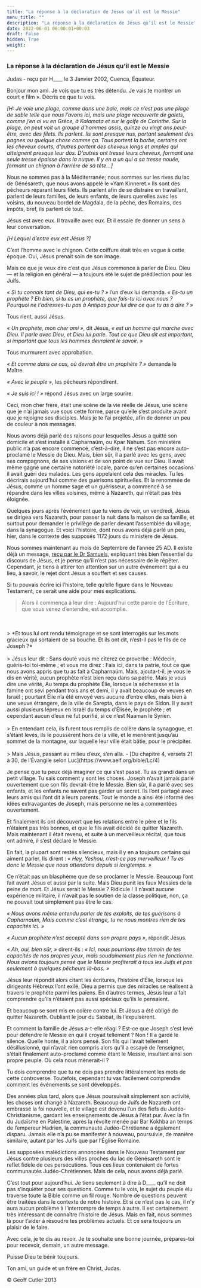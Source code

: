 ```yaml
---
title: "La réponse à la déclaration de Jésus qu’il est le Messie"
menu_title: ""
description: "La réponse à la déclaration de Jésus qu’il est le Messie"
date: 2022-06-01 06:00:01+00:03
draft: False
hidden: True
weight:
---
```

### La réponse à la déclaration de Jésus qu’il est le Messie

Judas - reçu par H____ le 3 Janvier 2002, Cuenca, Équateur.

Bonjour mon ami. Je vois que tu es très détendu. Je vais te montrer un court « film ». Décris ce que tu vois.

*[H: Je voie une plage, comme dans une baie, mais ce n’est pas une plage de sable telle que nous l’avons ici, mais une plage recouverte de galets, comme j’en ai vu en Grèce, à Kalamata et sur le golfe de Corinthe. Sur la plage, on peut voit un groupe d’hommes assis, quinze ou vingt ans peut-être, avec des filets. Ils parlent. Ils sont presque nus, portant seulement des pagnes ou quelque chose comme ça. Tous portent la barbe, certains ont les cheveux courts, d’autres portent des cheveux longs et amples qui atteignent presque leur dos. D’autres ont tressé leurs cheveux, formant une seule tresse épaisse dans la nuque. Il y en a un qui a sa tresse nouée, formant un chignon à l’arrière de sa tête…]*

Nous ne sommes pas à la Méditerranée; nous sommes sur les rives du lac de Génésareth, que nous avons appelé le «Yam Kinneret.» Ils sont des pêcheurs réparant leurs filets. Ils parlent afin de se distraire en travaillant, parlent de leurs familles, de leurs enfants, de leurs querelles avec les voisins, du nouveau bordel de Magdala, de la pêche, des Romains, des impôts, bref, ils parlent de tout.

Jésus est avec eux. Il travaille avec eux. Et il essaie de donner un sens à leur conversation.

*[H Lequel d’entre eux est Jésus ?]*

C’est l’homme avec le chignon. Cette coiffure était très en vogue à cette époque. Oui, Jésus prenait soin de son image.

Mais ce que je veux dire c’est que Jésus commence à parler de Dieu. Dieu — et la religion en général — a toujours été le sujet de prédilection pour les Juifs.

*« Si tu connais tant de Dieu, qui es-tu ? »* l’un d’eux lui demanda. *« Es-tu un prophète ? Eh bien, si tu es un prophète, que fais-tu ici avec nous ? Pourquoi ne t’adresses-tu pas à Antipas pour lui dire ce que tu as à dire ? »*

Tous rient, aussi Jésus.

*« Un prophète, mon cher ami »*, dit Jésus, *« est un homme qui marche avec Dieu. Il parle avec Dieu, et Dieu lui parle. Tout ce que Dieu dit est important, si important que tous les hommes devraient le savoir. »*

Tous murmurent avec approbation.

*« Et comme dans ce cas, où devrait être un prophète ? »* demanda le Maître.

*« Avec le peuple »*, les pêcheurs répondirent.

*« Je suis ici !  »* répond Jésus avec un large sourire.

Ceci, mon cher frère, était une scène de la vie réelle de Jésus, une scène que je n’ai jamais vue sous cette forme, parce qu’elle s’est produite avant que je rejoigne ses disciples. Mais je te l’ai projetée, afin de donner un peu de couleur  à nos messages.

Nous avons déjà parlé des raisons pour lesquelles Jésus a quitté son domicile et s’est installé à Capharnaüm, ou Kpar Nahum. Son ministère public n’a pas encore commencé, c’est-à-dire, il ne s’est pas encore auto-proclamé le Messie de Dieu. Mais, bien sûr, il a parlé avec les gens, avec ses compagnons, de ses visions et de son point de vue sur Dieu. Il avait même gagné une certaine notoriété locale, parce qu’en certaines occasions il avait guéri des malades. Les gens appelaient cela des miracles. Tu les décrirais aujourd’hui comme des guérisons spirituelles. Et la renommée de Jésus, comme un homme sage et un guérisseur, a commencé à se répandre dans les villes voisines, même à Nazareth, qui n’était pas très éloignée.

Quelques jours après l’événement que tu viens de voir, un vendredi, Jésus se dirigea vers Nazareth, pour passer la nuit dans la maison de sa famille, et surtout pour demander le privilège de parler devant l’assemblée du village, dans la synagogue. Et voici l’histoire, dont nous avons déjà parlé un peu, hier, dans le contexte des supposés 1172 jours du ministère de Jésus.

Nous sommes maintenant au mois de Septembre de l’année 25 AD. Il existe déjà un message, [reçu par le Dr Samuels](/fr-samuels-messages/fr-revelations/fr-rev-4-1955-5-25-samuels-jesus/), expliquant très bien l’essentiel du discours de Jésus, et je pense qu’il n’est pas nécessaire de le répéter. Cependant, je tiens à attirer ton attention sur un autre événement qui a eu lieu, à savoir, le rejet dont Jésus a souffert et ses causes.

Si tu pouvais écrire ici l’histoire, telle  qu’elle figure dans le Nouveau Testament, ce serait une aide pour mes explications.

> Alors il commença à leur dire : Aujourd’hui cette parole de l’Écriture, que vous venez d’entendre, est accomplie.
<br>
<br>
> *Et tous lui ont rendu témoignage et se sont interrogés sur les mots gracieux qui sortaient de sa bouche. Et ils ont dit, n’est-il  pas le fils de ce Joseph ?*
<br>
<br>
> Jésus leur dit : Sans doute vous me citerez ce proverbe : Médecin, guéris-toi toi-même ; et vous me direz : Fais ici, dans ta patrie, tout ce que nous avons appris que tu as fait à Capharnaüm. Mais, ajouta-t-il, je vous le dis en vérité, aucun prophète n’est bien reçu dans sa patrie. Mais je vous dire une vérité, Au temps du prophète Élie, lorsque la sécheresse et la famine ont sévi pendant trois ans et demi, il y avait beaucoup de veuves en Israël ; pourtant Élie n’a été envoyé vers aucune d’entre elles, mais bien à une veuve étrangère, de la ville de Sarepta, dans le pays de Sidon. Il y avait aussi plusieurs lépreux en Israël du temps d’Élisée, le prophète ; et cependant aucun d’eux ne fut purifié, si ce n’est Naaman le Syrien.
<br>
<br>
> En entendant cela, ils furent tous remplis de colère dans la synagogue, et s’étant levés, ils le poussèrent hors de la ville, et le menèrent jusqu’au sommet de la montagne, sur laquelle leur ville était bâtie, pour le précipiter.
<br>
<br>
> Mais Jésus, passant au milieu d’eux, s’en alla. - [Du chapitre 4, versets 21 à 30, de l’Évangile selon Luc](https://www.aelf.org/bible/Lc/4)

Je pense que tu peux déjà imaginer ce qui s’est passé. Tu  as grandi dans un petit village. Tu sais comment y sont les choses. Joseph n’avait jamais parlé ouvertement que son fils devrait-être le Messie. Bien sûr, il a parlé avec ses enfants, et les enfants ne savent pas garder un secret. Ils l’ont partagé avec leurs amis qui l’ont dit à leurs parents. Tout le monde a ainsi été informé des idées extravagantes de Joseph, mais personne ne les a commentées ouvertement.

Et finalement ils ont découvert que les relations entre le père et le fils n’étaient pas très bonnes, et que le fils avait décidé de quitter Nazareth. Mais maintenant il était revenu, et suite à un merveilleux récital, que tous ont admiré, il s’est déclaré le Messie.

En fait, la plupart sont restés silencieux, mais il y en a toujours certains qui aiment parler. Ils dirent : *« Hey, Yeshou, n’est-ce pas merveilleux ! Tu es donc le Messie que nous attendons depuis si longtemps. »*

Ce n’était pas un blasphème que de se proclamer le Messie. Beaucoup l’ont fait avant Jésus et aussi par la suite. Mais Dieu punit les faux Messies de la peine de mort. Et Jésus serait le Messie ? Ridicule ! Il n’avait aucune expérience militaire, il n’avait pas le soutien de la classe politique, non, ça ne pouvait tout simplement pas être le cas.

*« Nous avons même entendu parler de tes exploits, de tes guérisons à Capharnaüm, Mais comme c’est étrange, tu ne nous montres rien  de tes capacités ici. »*

*« Aucun prophète n’est accepté dans son propre pays »*, répondit Jésus.

*« Ah, oui, bien sûr, »* dirent-ils : *« Ici, nous pourrions être témoin de tes capacités de nos propres yeux, mais soudainement plus rien ne fonctionne. Nous avions toujours pensé que le Messie profiterait à tous les Juifs et pas seulement à quelques pêcheurs là-bas. »*

Jésus leur répondit alors citant les écritures, l’histoire d’Élie, lorsque les dirigeants Hébreux l’ont exilé, Dieu a permis que des miracles se réalisent à travers le prophète parmi les païens. En d’autres termes, Jésus leur a fait comprendre qu’ils n’étaient pas aussi spéciaux qu’ils le pensaient.

Et beaucoup se sont mis en colère contre lui. Et Jésus a été obligé de quitter Nazareth. Oubliant le jour du Sabbat, ils l’expulsèrent.

Et comment la famille de Jésus a-t-elle réagi ? Est-ce que Joseph s’est levé pour défendre le Messie en qui il croyait tellement ? Non ! Il a gardé le silence. Quelle honte, il a alors pensé. Son fils qui l’avait tellement désillusionné, qui n’avait rien compris alors qu’il a essayé de l’enseigner, s’était finalement auto-proclamé comme étant le Messie, insultant ainsi son propre peuple. Où cela nous mènerait-il ?

Tu dois comprendre que tu ne dois pas prendre littéralement les mots de cette controverse. Toutefois, cependant tu vas facilement comprendre comment les événements se sont développés.

Des années plus tard, alors que Jésus poursuivait simplement son activité, les choses ont changé à Nazareth. Beaucoup de Juifs de Nazareth ont embrassé la foi nouvelle, et le village est devenu l’un des fiefs du Judéo-Christianisme, gardant les enseignements de Jésus à l’état pur. Avec la fin du Judaïsme en Palestine, après la révolte menée par Bar Kokhba an temps de l’empereur Hadrien, la communauté Judéo-Chrétienne a également disparu. Jamais elle n’a pu se manifester à nouveau, poursuivie, de manière similaire, autant  par les Juifs que par l’Église Romaine.

Les supposées malédictions annoncées dans le Nouveau Testament par Jésus contre plusieurs des villes proches du lac de Génésareth sont le reflet fidèle de ces persécutions. Tous ces lieux contenaient de fortes communautés Judéo-Chrétiennes. Mais de cela, nous avons déjà parlé.

C’est tout pour aujourd’hui. Je tiens seulement à dire à D____ qu’il ne doit pas s’inquiéter pour ses questions. Comme tu le vois, le sujet du peuple élu traverse toute la Bible comme un fil rouge. Nombre de questions peuvent être traitées dans le contexte de notre histoire. Et si ce n’est pas le cas, il n’y aura aucun problème à l’interrompre de temps à autre. Il est certainement très intéressant de connaître l’histoire de Jésus. Mais en fait, nous sommes là pour t’aider à résoudre tes problèmes actuels. Et ce sera toujours un plaisir de le faire.

Avec cela, je te dis au revoir. Je te souhaite une bonne journée, prépares-toi pour recevoir, demain, un autre message.

Puisse Dieu te bénir toujours.

Ton ami, un guide et un frère en Christ, Judas.

© Geoff Cutler 2013
